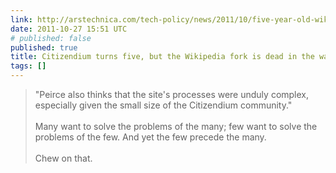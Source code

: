 ```yaml
---
link: http://arstechnica.com/tech-policy/news/2011/10/five-year-old-wikipedia-fork-is-dead-in-the-water.ars
date: 2011-10-27 15:51 UTC
# published: false
published: true
title: Citizendium turns five, but the Wikipedia fork is dead in the water
tags: []
---
```


> "Peirce also thinks that the site's processes were unduly complex, especially given the small size of the Citizendium community."<br><br>Many want to solve the problems of the many; few want to solve the problems of the few. And yet the few precede the many.<br><br>Chew on that.
